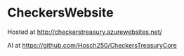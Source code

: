 # CheckersWebsite

Hosted at http://checkerstreasury.azurewebsites.net/

AI at https://github.com/Hosch250/CheckersTreasuryCore

